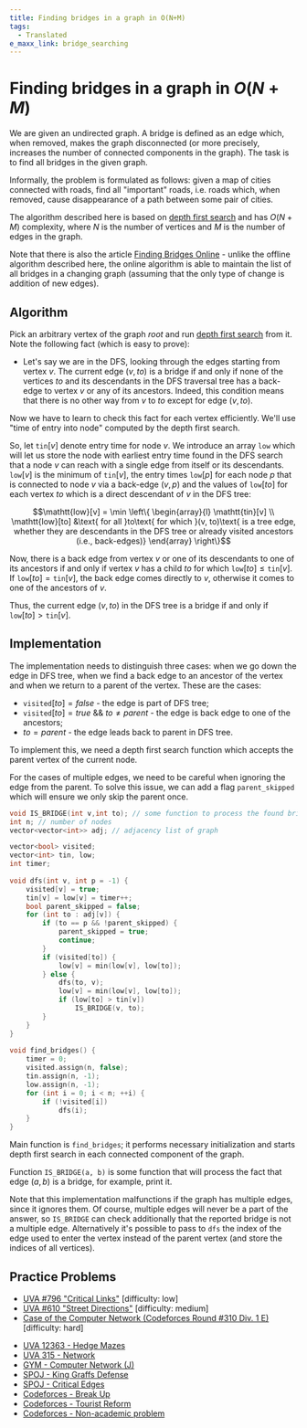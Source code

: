 ```yaml
---
title: Finding bridges in a graph in O(N+M)
tags:
  - Translated
e_maxx_link: bridge_searching
---
```

# Finding bridges in a graph in $O(N+M)$

We are given an undirected graph. A bridge is defined as an edge which, when removed, makes the graph disconnected (or more precisely, increases the number of connected components in the graph). The task is to find all bridges in the given graph.

Informally, the problem is formulated as follows: given a map of cities connected with roads, find all "important" roads, i.e. roads which, when removed, cause disappearance of a path between some pair of cities.

The algorithm described here is based on [depth first search](depth-first-search.md) and has $O(N+M)$ complexity, where $N$ is the number of vertices and $M$ is the number of edges in the graph.

Note that there is also the article [Finding Bridges Online](bridge-searching-online.md) - unlike the offline algorithm described here, the online algorithm is able to maintain the list of all bridges in a changing graph (assuming that the only type of change is addition of new edges).

## Algorithm

Pick an arbitrary vertex of the graph $root$ and run [depth first search](depth-first-search.md) from it. Note the following fact (which is easy to prove):

- Let's say we are in the DFS, looking through the edges starting from vertex $v$. The current edge $(v, to)$ is a bridge if and only if none of the vertices $to$ and its descendants in the DFS traversal tree has a back-edge to vertex $v$ or any of its ancestors. Indeed, this condition means that there is no other way from $v$ to $to$ except for edge $(v, to)$.

Now we have to learn to check this fact for each vertex efficiently. We'll use "time of entry into node" computed by the depth first search.

So, let $\mathtt{tin}[v]$ denote entry time for node $v$. We introduce an array $\mathtt{low}$ which will let us store the node with earliest entry time found in the DFS search that a node $v$ can reach with a single edge from itself or its descendants. $\mathtt{low}[v]$ is the minimum of $\mathtt{tin}[v]$, the entry times $\mathtt{low}[p]$ for each node $p$ that is connected to node $v$ via a back-edge $(v, p)$ and the values of $\mathtt{low}[to]$ for each vertex $to$ which is a direct descendant of $v$ in the DFS tree:

$$\mathtt{low}[v] = \min \left\{ 
    \begin{array}{l}
    \mathtt{tin}[v] \\ 
    \mathtt{low}[to] &\text{ for all }to\text{ for which }(v, to)\text{ is a tree edge, whether they are descendants in the DFS tree or already visited ancestors (i.e., back-edges)}
    \end{array}
\right\}$$

Now, there is a back edge from vertex $v$ or one of its descendants to one of its ancestors if and only if vertex $v$ has a child $to$ for which $\mathtt{low}[to] \leq \mathtt{tin}[v]$. If $\mathtt{low}[to] = \mathtt{tin}[v]$, the back edge comes directly to $v$, otherwise it comes to one of the ancestors of $v$.

Thus, the current edge $(v, to)$ in the DFS tree is a bridge if and only if $\mathtt{low}[to] > \mathtt{tin}[v]$.

## Implementation

The implementation needs to distinguish three cases: when we go down the edge in DFS tree, when we find a back edge to an ancestor of the vertex and when we return to a parent of the vertex. These are the cases:

- $\mathtt{visited}[to] = false$ - the edge is part of DFS tree;
- $\mathtt{visited}[to] = true$ && $to \neq parent$ - the edge is back edge to one of the ancestors;
- $to = parent$ - the edge leads back to parent in DFS tree.

To implement this, we need a depth first search function which accepts the parent vertex of the current node.

For the cases of multiple edges, we need to be careful when ignoring the edge from the parent. To solve this issue, we can add a flag `parent_skipped` which will ensure we only skip the parent once.

```{.cpp file=bridge_searching_offline}
void IS_BRIDGE(int v,int to); // some function to process the found bridge
int n; // number of nodes
vector<vector<int>> adj; // adjacency list of graph

vector<bool> visited;
vector<int> tin, low;
int timer;
 
void dfs(int v, int p = -1) {
    visited[v] = true;
    tin[v] = low[v] = timer++;
    bool parent_skipped = false;
    for (int to : adj[v]) {
        if (to == p && !parent_skipped) {
            parent_skipped = true;
            continue;
        }
        if (visited[to]) {
            low[v] = min(low[v], low[to]);
        } else {
            dfs(to, v);
            low[v] = min(low[v], low[to]);
            if (low[to] > tin[v])
                IS_BRIDGE(v, to);
        }
    }
}
 
void find_bridges() {
    timer = 0;
    visited.assign(n, false);
    tin.assign(n, -1);
    low.assign(n, -1);
    for (int i = 0; i < n; ++i) {
        if (!visited[i])
            dfs(i);
    }
}
```

Main function is `find_bridges`; it performs necessary initialization and starts depth first search in each connected component of the graph.

Function `IS_BRIDGE(a, b)` is some function that will process the fact that edge $(a, b)$ is a bridge, for example, print it.

Note that this implementation malfunctions if the graph has multiple edges, since it ignores them. Of course, multiple edges will never be a part of the answer, so `IS_BRIDGE` can check additionally that the reported bridge is not a multiple edge. Alternatively it's possible to pass to `dfs` the index of the edge used to enter the vertex instead of the parent vertex (and store the indices of all vertices).

## Practice Problems

- [UVA #796 "Critical Links"](http://uva.onlinejudge.org/index.php?option=com_onlinejudge&Itemid=8&page=show_problem&problem=737) [difficulty: low]
- [UVA #610 "Street Directions"](http://uva.onlinejudge.org/index.php?option=onlinejudge&page=show_problem&problem=551) [difficulty: medium]
- [Case of the Computer Network (Codeforces Round #310 Div. 1 E)](http://codeforces.com/problemset/problem/555/E) [difficulty: hard]
* [UVA 12363 - Hedge Mazes](https://uva.onlinejudge.org/index.php?option=onlinejudge&page=show_problem&problem=3785)
* [UVA 315 - Network](https://uva.onlinejudge.org/index.php?option=com_onlinejudge&Itemid=8&page=show_problem&problem=251)
* [GYM - Computer Network (J)](http://codeforces.com/gym/100114)
* [SPOJ - King Graffs Defense](http://www.spoj.com/problems/GRAFFDEF/)
* [SPOJ - Critical Edges](http://www.spoj.com/problems/EC_P/)
* [Codeforces - Break Up](http://codeforces.com/contest/700/problem/C)
* [Codeforces - Tourist Reform](http://codeforces.com/contest/732/problem/F)
* [Codeforces - Non-academic problem](https://codeforces.com/contest/1986/problem/F)
